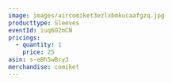 ```yaml
---
image: images/aircomiket3ezlxbmkucaafgzq.jpg
producttype: Sleeves
eventId: iuq6O2mCN
pricings:
  - quantity: 1
    price: 25
asin: s-eBh5wBry3
merchandise: comiket
---
```

